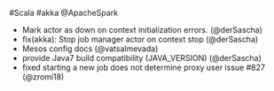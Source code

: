 #Scala #akka @ApacheSpark

* Mark actor as down on context initialization errors. (@derSascha)
* fix(akka): Stop job manager actor on context stop (@derSascha)
* Mesos config docs (@vatsalmevada)
* provide Java7 build compatibility (JAVA_VERSION) (@derSascha)
* fixed starting a new job does not determine proxy user issue #827 (@zromi18)

